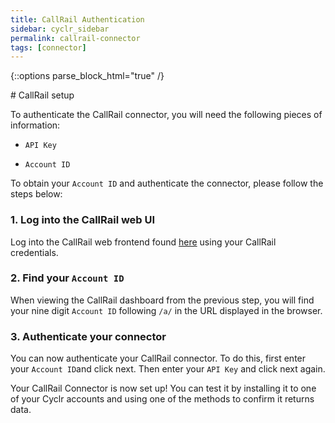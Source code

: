 ```yaml
---
title: CallRail Authentication
sidebar: cyclr_sidebar
permalink: callrail-connector
tags: [connector]
---
```

{::options parse_block_html="true" /}
<section class="card py-5 my-5">
# CallRail setup

To authenticate the CallRail connector, you will need the following pieces of information:

* `API Key`

* `Account ID`

To obtain your `Account ID` and authenticate the connector, please follow the steps below:

### 1. Log into the CallRail web UI
Log into the CallRail web frontend found [here](https://app.callrail.com/) using your CallRail credentials. 
### 2. Find your `Account ID`
When viewing the CallRail dashboard from the previous step, you will find your nine digit `Account ID` following `/a/`  in the URL displayed in the browser.
### 3. Authenticate your connector
You can now authenticate your CallRail connector. To do this, first enter your `Account ID`and click next. Then enter your `API Key` and click next again.

Your CallRail Connector is now set up! You can test it by installing it to one of your Cyclr accounts and using one of the methods to confirm it returns data.

</section>
